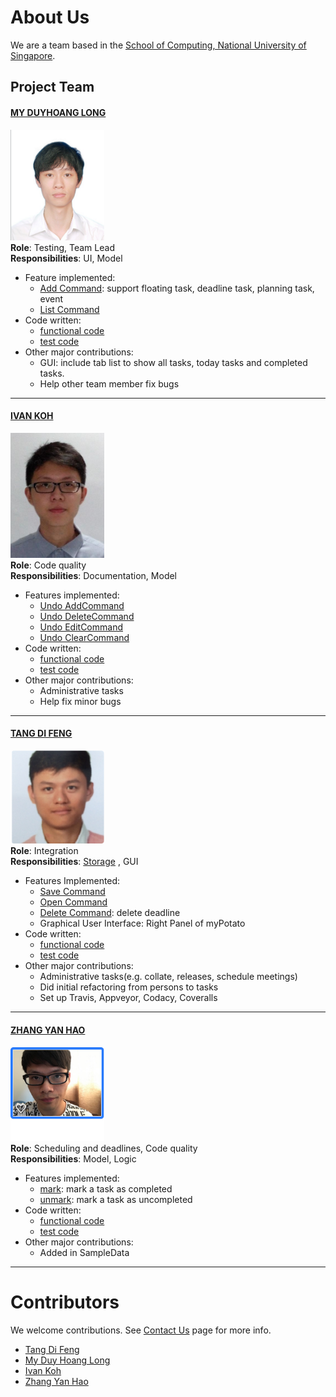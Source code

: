 # About Us

We are a team based in the [School of Computing, National University of Singapore](http://www.comp.nus.edu.sg).

## Project Team

#### [MY DUYHOANG LONG](https://github.com/myduyhoanglong) <br>
<img src="images/myduyhoanglong.png" width="150"><br>
**Role**: Testing, Team Lead <br>
**Responsibilities**: UI, Model
* Feature implemented:
   * [Add Command](https://github.com/CS2103JAN2017-T09-B3/main/blob/master/docs/UserGuide.md#add-task--add): support floating task, deadline task, planning task, event
   * [List Command](https://github.com/CS2103JAN2017-T09-B3/main/blob/master/docs/UserGuide.md#list-tasks--list)
* Code written:
   * [functional code](https://github.com/CS2103JAN2017-T09-B3/main/blob/master/collated/main/A0144895N.md)
   * [test code](https://github.com/CS2103JAN2017-T09-B3/main/blob/master/collated/test/A0144895N.md)
* Other major contributions:
   * GUI: include tab list to show all tasks, today tasks and completed tasks.
   * Help other team member fix bugs
-----

#### [IVAN KOH](https://github.com/ivankws)
<img src="images/Ivan_Koh_1.JPG" width="150"><br>
**Role**: Code quality <br>
**Responsibilities**: Documentation, Model
* Features implemented:
    * [Undo AddCommand](https://github.com/CS2103JAN2017-T09-B3/main/blob/master/docs/UserGuide.md#undo--undo)
    * [Undo DeleteCommand](https://github.com/CS2103JAN2017-T09-B3/main/blob/master/docs/UserGuide.md#undo--undo)
    * [Undo EditCommand](https://github.com/CS2103JAN2017-T09-B3/main/blob/master/docs/UserGuide.md#undo--undo)
    * [Undo ClearCommand](https://github.com/CS2103JAN2017-T09-B3/main/blob/master/docs/UserGuide.md#undo--undo)
 * Code written:
    * [functional code](https://github.com/CS2103JAN2017-T09-B3/main/blob/master/collated/main/A0125221Y.md)
    * [test code](https://github.com/CS2103JAN2017-T09-B3/main/blob/master/collated/test/A0125221Y.md)
 * Other major contributions:
   * Administrative tasks
   * Help fix minor bugs

-----

#### [TANG DI FENG](https://github.com/e0011840)
<img src="images/e0011840.png" width="150"><br>
**Role**: Integration <br>
**Responsibilities**: [Storage](https://github.com/CS2103JAN2017-T09-B3/main/blob/master/docs/DeveloperGuide.md#35-storage)
, GUI
* Features Implemented:
    * [Save Command](https://github.com/CS2103JAN2017-T09-B3/main/blob/master/docs/UserGuide.md#save-tasklist--save)
    * [Open Command](https://github.com/CS2103JAN2017-T09-B3/main/blob/master/docs/UserGuide.md#open-tasklist--open)
    * [Delete Command](https://github.com/CS2103JAN2017-T09-B3/main/blob/master/docs/UserGuide.md#delete-task--delete): delete deadline
    * Graphical User Interface: Right Panel of myPotato
* Code written:
    * [functional code](https://github.com/CS2103JAN2017-T09-B3/main/blob/master/collated/main/A0135807A.md)
    * [test code](https://github.com/CS2103JAN2017-T09-B3/main/blob/master/collated/test/A0135807A.md)
* Other major contributions:
    * Administrative tasks(e.g. collate, releases, schedule meetings)
    * Did initial refactoring from persons to tasks
    * Set up Travis, Appveyor, Codacy, Coveralls

-----

#### [ZHANG YAN HAO](https://github.com/vane1992)
<img src="images/vane1992.png" width="150"><br>
**Role**: Scheduling and deadlines, Code quality <br>
**Responsibilities**: Model, Logic
* Features implemented:
    * [mark](https://github.com/CS2103JAN2017-T09-B3/main/blob/master/docs/UserGuide.md#mark-task-as-done--mark): mark a task as completed
    * [unmark](https://github.com/CS2103JAN2017-T09-B3/main/blob/master/docs/UserGuide.md#mark-task-as-undone--unmark): mark a task as uncompleted
* Code written:
    * [functional code](https://github.com/CS2103JAN2017-T09-B3/main/blob/master/collated/main/A0135753A.md)
    * [test code](https://github.com/CS2103JAN2017-T09-B3/main/blob/master/collated/test/A0135753A.md)
* Other major contributions:
    * Added in SampleData

-----

# Contributors

We welcome contributions. See [Contact Us](ContactUs.md) page for more info.

* [Tang Di Feng](https://github.com/e0011840)
* [My Duy Hoang Long](https://github.com/myduyhoanglong)
* [Ivan Koh](https://github.com/ivankws)
* [Zhang Yan Hao](https://github.com/vane1992)
